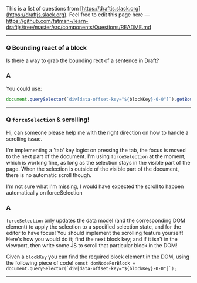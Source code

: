 This is a list of questions from [https://draftjs.slack.org](https://draftjs.slack.org). Feel free to edit this page here — https://github.com/fatman-/learn-draftjs/tree/master/src/components/Questions/README.md

---

### Q Bounding react of a block

Is there a way to grab the bounding rect of a sentence in Draft?

### A
You could use:
```javascript
document.querySelector(`div[data-offset-key="${blockKey}-0-0"]`).getBoundingClientRect()
```

---

### Q `forceSelection` & scrolling!

Hi, can someone please help me with the right direction on how to handle a scrolling issue.

I'm implementing a 'tab' key logic: on pressing the tab, the focus is moved to the next part of the document.
I'm using `forceSelection` at the moment, which is working fine, as long as the selection stays in the visible part of the page. When the selection is outside of the visible part of the document, there is no automatic scroll though.

I'm not sure what I'm missing, I would have expected the scroll to happen automatically on forceSelection

### A
`forceSelection` only updates the data model (and the corresponding DOM element) to apply the selection to a specified selection state, and for the editor to have focus! You should implement the scrolling feature yourself! Here's how you would do it; find the next block key; and if it isn't in the viewport, then write some JS to scroll that particular block in the DOM!

Given a `blockKey` you can find the required block element in the DOM, using the following piece of code!
```const domNodeForBlock = document.querySelector(`div[data-offset-key="${blockKey}-0-0"]`);```

---
